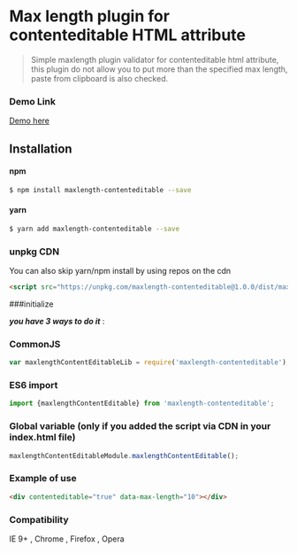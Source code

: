 # Max length plugin for contenteditable HTML attribute

> Simple maxlength plugin validator for contenteditable html attribute, this plugin do not allow you to put more than the specified max length, paste from clipboard is also checked.

### Demo Link

[Demo here](https://stephen31.github.io/maxlength-contenteditable/public/)

## Installation

#### npm

```bash
$ npm install maxlength-contenteditable --save
```
#### yarn
```bash
$ yarn add maxlength-contenteditable --save
```
### unpkg CDN
 You can also skip yarn/npm install by using repos on the cdn 

```html
<script src="https://unpkg.com/maxlength-contenteditable@1.0.0/dist/maxlength-contenteditable.js"></script>
```
###initialize

***you have 3 ways to do it*** :
### CommonJS
```javascript 
var maxlengthContentEditableLib = require('maxlength-contenteditable');
```
### ES6 import
```javascript via 
import {maxlengthContentEditable} from 'maxlength-contenteditable';
```
### Global variable (only if you added the script via CDN in your index.html file)
```javascript
maxlengthContentEditableModule.maxlengthContentEditable();
```

 ### Example of use
```html
<div contenteditable="true" data-max-length="10"></div>
```
### Compatibility

 IE 9+ , Chrome , Firefox , Opera
